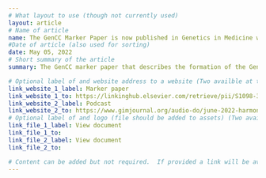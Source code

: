 ```yaml
---
# What layout to use (though not currently used)
layout: article
# Name of article
name: The GenCC Marker Paper is now published in Genetics in Medicine with a companion podcast
#Date of article (also used for sorting)
date: May 05, 2022
# Short summary of the article
summary: The GenCC marker paper that describes the formation of the GenCC, the Delphi survey used to harmonize clinical validity terms, and the creation of the GenCC database is now published and available from Genetics in Medicine. Heidi Rehm and Marina DiStefano participated in a companion podcast for GenePod, GIM's podcast, to discuss the release of this paper.

# Optional label of and website address to a website (Two availble at the moment)
link_website_1_label: Marker paper 
link_website_1_to: https://linkinghub.elsevier.com/retrieve/pii/S1098-3600(22)00746-8
link_website_2_label: Podcast
link_website_2_to: https://www.gimjournal.org/audio-do/june-2022-harmonizing-gene-disease-evidence-resources-globally
# Optional label of and logo (file should be added to assets) (Two availble at the moment).
link_file_1_label: View document
link_file_1_to:
link_file_2_label: View document
link_file_2_to:

# Content can be added but not required.  If provided a link will be available to the details
---
```

